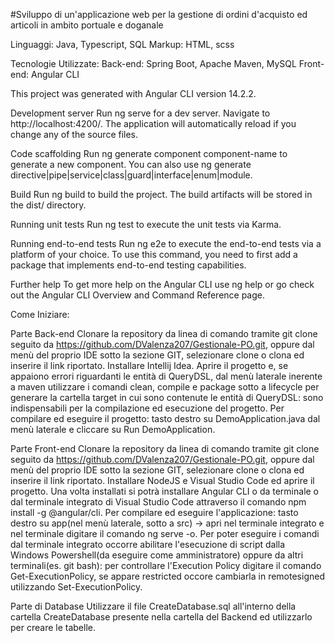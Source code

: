 #Sviluppo di un'applicazione web per la gestione di ordini d'acquisto ed articoli in ambito portuale e doganale

Linguaggi: Java, Typescript, SQL
Markup: HTML, scss

Tecnologie Utilizzate: 
Back-end: Spring Boot, Apache Maven, MySQL
Front-end: Angular CLI




This project was generated with Angular CLI version 14.2.2.

Development server
Run ng serve for a dev server. Navigate to http://localhost:4200/. The application will automatically reload if you change any of the source files.

Code scaffolding
Run ng generate component component-name to generate a new component. You can also use ng generate directive|pipe|service|class|guard|interface|enum|module.

Build
Run ng build to build the project. The build artifacts will be stored in the dist/ directory.

Running unit tests
Run ng test to execute the unit tests via Karma.

Running end-to-end tests
Run ng e2e to execute the end-to-end tests via a platform of your choice. To use this command, you need to first add a package that implements end-to-end testing capabilities.

Further help
To get more help on the Angular CLI use ng help or go check out the Angular CLI Overview and Command Reference page.




Come Iniziare:

Parte Back-end
Clonare la repository da linea di comando tramite git clone seguito da https://github.com/DValenza207/Gestionale-PO.git,
oppure dal menù del proprio IDE sotto la sezione GIT, selezionare clone o clona ed inserire il link riportato.
Installare Intellij Idea.
Aprire il progetto e, se appaiono errori riguardanti le entità di QueryDSL, dal menù laterale inerente a maven utilizzare i comandi clean, compile e package sotto a lifecycle per generare la cartella target in cui sono contenute le entità di QueryDSL: sono indispensabili per la compilazione ed esecuzione del progetto.
Per compilare ed eseguire il progetto: tasto destro su DemoApplication.java dal menù laterale e cliccare su Run DemoApplication.

Parte Front-end
Clonare la repository da linea di comando tramite git clone seguito da https://github.com/DValenza207/Gestionale-PO.git,
oppure dal menù del proprio IDE sotto la sezione GIT, selezionare clone o clona ed inserire il link riportato.
Installare NodeJS e Visual Studio Code ed aprire il progetto.
Una volta installati si potrà installare Angular CLI o da terminale o dal terminale integrato di Visual Studio Code attraverso il comando
npm install -g @angular/cli.
Per compilare ed eseguire l'applicazione: tasto destro su app(nel menù laterale, sotto a src) -> apri nel terminale integrato e nel terminale digitare il comando ng serve -o.
Per poter eseguire i comandi dal terminale integrato occorre abilitare l'esecuzione di script dalla Windows Powershell(da eseguire come amministratore) oppure da altri terminali(es. git bash): per controllare l'Execution Policy digitare il comando Get-ExecutionPolicy, se appare restricted occore cambiarla in remotesigned utilizzando Set-ExecutionPolicy.

Parte di Database
Utilizzare il file CreateDatabase.sql all'interno della cartella CreateDatabase presente nella cartella del Backend ed utilizzarlo per creare le tabelle.
